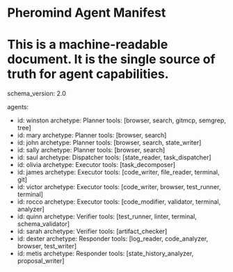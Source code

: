 # Pheromind Agent Manifest
# This is a machine-readable document. It is the single source of truth for agent capabilities.

schema_version: 2.0

agents:
  - id: winston
    archetype: Planner
    tools: [browser, search, gitmcp, semgrep, tree]
  - id: mary
    archetype: Planner
    tools: [browser, search]
  - id: john
    archetype: Planner
    tools: [browser, search, state_writer]
  - id: sally
    archetype: Planner
    tools: [browser, search]
  - id: saul
    archetype: Dispatcher
    tools: [state_reader, task_dispatcher]
  - id: olivia
    archetype: Executor
    tools: [task_decomposer]
  - id: james
    archetype: Executor
    tools: [code_writer, file_reader, terminal, git]
  - id: victor
    archetype: Executor
    tools: [code_writer, browser, test_runner, terminal]
  - id: rocco
    archetype: Executor
    tools: [code_modifier, validator, terminal, analyzer]
  - id: quinn
    archetype: Verifier
    tools: [test_runner, linter, terminal, schema_validator]
  - id: sarah
    archetype: Verifier
    tools: [artifact_checker]
  - id: dexter
    archetype: Responder
    tools: [log_reader, code_analyzer, browser, test_writer]
  - id: metis
    archetype: Responder
    tools: [state_history_analyzer, proposal_writer]

